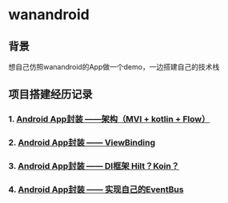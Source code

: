 # wanandroid
## 背景
想自己仿照wanandroid的App做一个demo，一边搭建自己的技术栈

## 项目搭建经历记录
### 1. [Android App封装 ——架构（MVI + kotlin + Flow）](https://juejin.cn/post/7177619630050000954)
### 2. [Android App封装 —— ViewBinding](https://juejin.cn/post/7177673339517796413)
### 3. [Android App封装 —— DI框架 Hilt？Koin？](https://juejin.cn/post/7179151577864175671)
### 4. [Android App封装 —— 实现自己的EventBus](https://juejin.cn/post/7182399245859684412)
